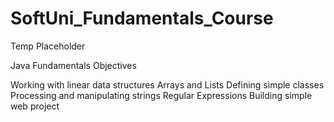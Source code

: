 # SoftUni_Fundamentals_Course
Temp Placeholder

Java Fundamentals Objectives

Working with linear data structures
Arrays and Lists
Defining simple classes
Processing and manipulating strings
Regular Expressions
Building simple web project





